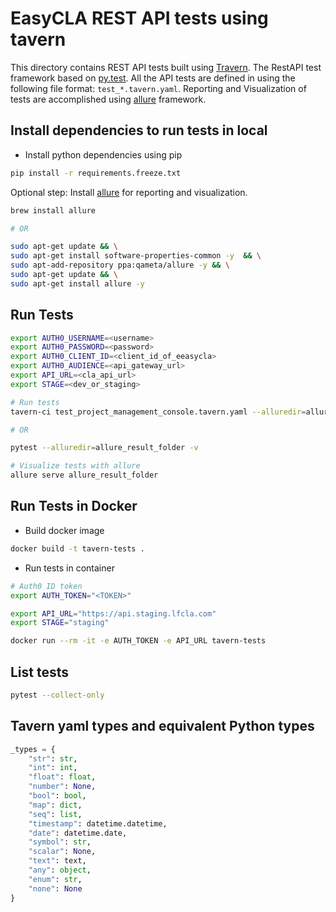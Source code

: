 # EasyCLA REST API tests using tavern

This directory contains REST API tests built using
[Travern](https://github.com/taverntesting/tavern). The RestAPI test framework
based on [py.test](http://pytest.org/en/latest/). All the API tests are defined
in using the following file format: `test_*.tavern.yaml`. Reporting and
Visualization of tests are accomplished using
[allure](https://github.com/allure-framework/allure2) framework.

## Install dependencies to run tests in local

- Install python dependencies using pip

```bash
pip install -r requirements.freeze.txt
```

Optional step: Install [allure](https://github.com/allure-framework/allure2)
for reporting and visualization.

```bash
brew install allure

# OR

sudo apt-get update && \
sudo apt-get install software-properties-common -y  && \
sudo apt-add-repository ppa:qameta/allure -y && \
sudo apt-get update && \
sudo apt-get install allure -y
```

## Run Tests

```bash
export AUTH0_USERNAME=<username>
export AUTH0_PASSWORD=<password>
export AUTH0_CLIENT_ID=<client_id_of_eeasycla>
export AUTH0_AUDIENCE=<api_gateway_url>
export API_URL=<cla_api_url>
export STAGE=<dev_or_staging>

# Run tests
tavern-ci test_project_management_console.tavern.yaml --alluredir=allure_result_folder -v --tb=short

# OR

pytest --alluredir=allure_result_folder -v 

# Visualize tests with allure
allure serve allure_result_folder
```

## Run Tests in Docker

- Build docker image

```bash
docker build -t tavern-tests .
```

- Run tests in container

```bash
# Auth0 ID token
export AUTH_TOKEN="<TOKEN>"

export API_URL="https://api.staging.lfcla.com"
export STAGE="staging"

docker run --rm -it -e AUTH_TOKEN -e API_URL tavern-tests 
```

## List tests

```bash
pytest --collect-only
```

## Tavern yaml types and equivalent Python types

```python
_types = {
    "str": str,
    "int": int,
    "float": float,
    "number": None,
    "bool": bool,
    "map": dict,
    "seq": list,
    "timestamp": datetime.datetime,
    "date": datetime.date,
    "symbol": str,
    "scalar": None,
    "text": text,
    "any": object,
    "enum": str,
    "none": None
}
```

